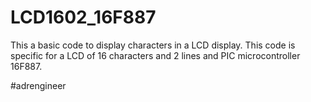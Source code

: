 # LCD1602_16F887
This a basic code to display characters in a LCD display. This code is specific for a LCD of 16 characters and 2 lines and PIC microcontroller 16F887.

#adrengineer
